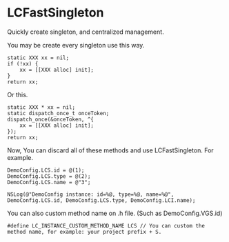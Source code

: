 # LCFastSingleton
Quickly create singleton, and centralized management.

You may be create every singleton use this way.

    static XXX xx = nil;
    if (!xx) {
        xx = [[XXX alloc] init];
    }
    return xx;
    
Or this.

    static XXX * xx = nil;
    static dispatch_once_t onceToken;
    dispatch_once(&onceToken, ^{
        xx = [[XXX alloc] init];
    });
    return xx;
    
Now, You can discard all of these methods and use LCFastSingleton.
For example.
    
    DemoConfig.LCS.id = @(1);
    DemoConfig.LCS.type = @(2);
    DemoConfig.LCS.name = @"3";
    
    NSLog(@"DemoConfig instance: id=%@, type=%@, name=%@", DemoConfig.LCS.id, DemoConfig.LCS.type, DemoConfig.LCI.name);
    
You can also custom method name on .h file. (Such as DemoConfig.VGS.id)
    
    #define LC_INSTANCE_CUSTOM_METHOD_NAME LCS // You can custom the method name, for example: your project prefix + S.

    
